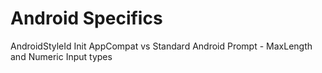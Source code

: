 ﻿# Android Specifics

AndroidStyleId
Init
AppCompat vs Standard
Android Prompt - MaxLength and Numeric Input types